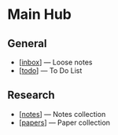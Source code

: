 # Main Hub

## General

- [[inbox]] — Loose notes
- [[todo]] — To Do List

## Research

- [[notes]] — Notes collection
- [[papers]] — Paper collection

[//begin]: # "Autogenerated link references for markdown compatibility"
[inbox]: inbox "Inbox"
[todo]: todo "To Do"
[notes]: notes "Notes"
[papers]: papers "Papers"
[//end]: # "Autogenerated link references"
